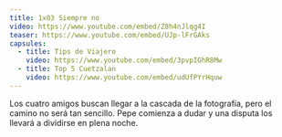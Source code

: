 ```yaml
---
title: 1x03 Siempre no
video: https://www.youtube.com/embed/Z8h4nJlqg4I
teaser: https://www.youtube.com/embed/UJp-lFrGAks
capsules:
  - title: Tips de Viajero
    video: https://www.youtube.com/embed/3pvpIGhR8Mw
  - title: Top 5 Cuetzalan
    video: https://www.youtube.com/embed/udUfPYrHquw
---
```

Los cuatro amigos buscan llegar a la cascada de la fotografía, pero el camino no será tan sencillo. Pepe comienza a dudar y una disputa los llevará a dividirse en plena noche.
